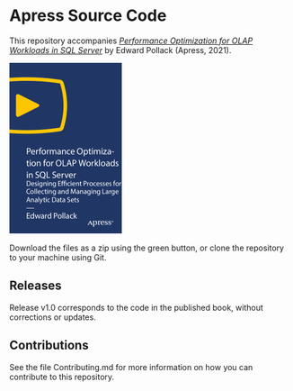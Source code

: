 # Apress Source Code

This repository accompanies [*Performance Optimization for OLAP Workloads in SQL Server*](https://rd.springer.com/video/10.1007/978-1-4842-7000-4) by Edward Pollack (Apress, 2021).

[comment]: #cover
![Cover image](9781484270004.jpg)

Download the files as a zip using the green button, or clone the repository to your machine using Git.

## Releases

Release v1.0 corresponds to the code in the published book, without corrections or updates.

## Contributions

See the file Contributing.md for more information on how you can contribute to this repository.

